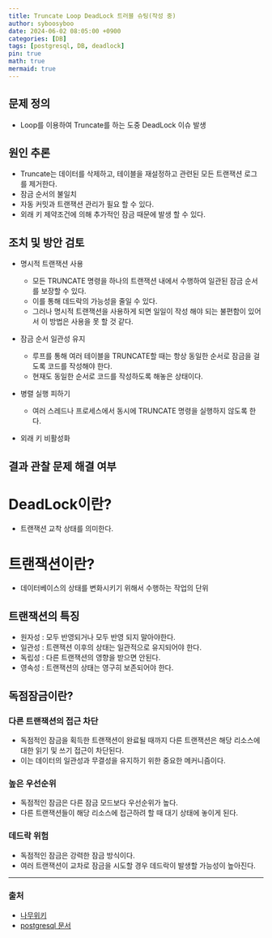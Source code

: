 ```yaml
---
title: Truncate Loop DeadLock 트러블 슈팅(작성 중)
author: syboosyboo
date: 2024-06-02 08:05:00 +0900
categories: [DB]
tags: [postgresql, DB, deadlock]
pin: true
math: true
mermaid: true
---
```


## 문제 정의
- Loop를 이용하여 Truncate를 하는 도중 DeadLock 이슈 발생

## 원인 추론
- Truncate는 데이터를 삭제하고, 테이블을 재설정하고 관련된 모든 트랜잭션 로그를 제거한다.
- 잠금 순서의 불일치
- 자동 커밋과 트랜잭션 관리가 필요 할 수 있다.
- 외래 키 제약조건에 의해 추가적인 잠금 때문에 발생 할 수 있다.


## 조치 및 방안 검토
- 명시적 트랜잭션 사용
  - 모든 TRUNCATE 명령을 하나의 트랜잭션 내에서 수행하여 일관된 잠금 순서를 보장할 수 있다. 
  - 이를 통해 데드락의 가능성을 줄일 수 있다.
  - 그러나 명시적 트랜잭션을 사용하게 되면 일일이 작성 해야 되는 불편함이 있어서 이 방법은 사용을 못 할 것 같다.
  
- 잠금 순서 일관성 유지
  -  루프를 통해 여러 테이블을 TRUNCATE할 때는 항상 동일한 순서로 잠금을 걸도록 코드를 작성해야 한다.
    - 현재도 동일한 순서로 코드를 작성하도록 해놓은 상태이다.
  
- 병렬 실행 피하기
  - 여러 스레드나 프로세스에서 동시에 TRUNCATE 명령을 실행하지 않도록 한다.
- 외래 키 비활성화

## 결과 관찰 문제 해결 여부

# DeadLock이란?
- 트랜잭션 교착 상태를 의미한다.

# 트랜잭션이란?
- 데이터베이스의 상태를 변화시키기 위해서 수행하는 작업의 단위

## 트랜잭션의 특징
- 원자성 : 모두 반영되거나 모두 반영 되지 말아야한다.
- 일관성 : 트랜잭션 이후의 상태는 일관적으로 유지되어야 한다.
- 독립성 : 다른 트랜잭션의 영향을 받으면 안된다.
- 영속성 : 트랜잭션의 상태는 영구히 보존되어야 한다.

## 독점잠금이란?
### 다른 트랜잭션의 접근 차단
- 독점적인 잠금을 획득한 트랜잭션이 완료될 때까지 다른 트랜잭션은 해당 리소스에 대한 읽기 및 쓰기 접근이 차단된다.
- 이는 데이터의 일관성과 무결성을 유지하기 위한 중요한 메커니즘이다.
### 높은 우선순위
- 독점적인 잠금은 다른 잠금 모드보다 우선순위가 높다.
- 다른 트랜잭션들이 해당 리소스에 접근하려 할 때 대기 상태에 놓이게 된다.

###  데드락 위험
- 독점적인 잠금은 강력한 잠금 방식이다.
- 여러 트랜잭션이 교차로 잠금을 시도할 경우 데드락이 발생할 가능성이 높아진다.



---
### 출처
- [나무위키](https://namu.wiki/)
- [postgresql 문서](https://www.postgresql.org/docs/15/index.html)
